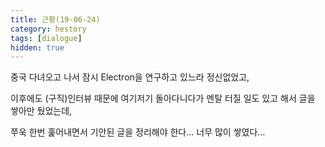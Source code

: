 ```yaml
---
title: 근황(19-06-24)
category: hestory
tags: [dialogue]
hidden: true
---
```


중국 다녀오고 나서 잠시 Electron을 연구하고 있느라 정신없었고,

이후에도 (구직)인터뷰 때문에 여기저기 돌아다니다가 멘탈 터질 일도 있고 해서 글을 쌓아만 뒀었는데,

쭈욱 한번 훑어내면서 기안된 글을 정리해야 한다... 너무 많이 쌓였다... 